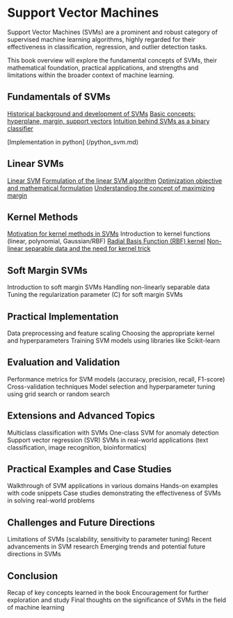 # Support Vector Machines

Support Vector Machines (SVMs) are a prominent and robust category of supervised machine learning algorithms, highly regarded for their effectiveness in classification, regression, and outlier detection tasks.

This book overview will explore the fundamental concepts of SVMs, their mathematical foundation, practical applications, and strengths and limitations within the broader context of machine learning.

## Fundamentals of SVMs
[Historical background and development of SVMs](history.md)
[Basic concepts: hyperplane, margin, support vectors](basic_concept.md)
[Intuition behind SVMs as a binary classifier](intuition.md)

[Implementation in python] (/python_svm.md)

## Linear SVMs
[Linear SVM](/linear_svm.md)
[Formulation of the linear SVM algorithm](formulation_of_linear_svm.md)
[Optimization objective and mathematical formulation](optimization_objective.md)
[Understanding the concept of maximizing margin]()

## Kernel Methods
[Motivation for kernel methods in SVMs](kernal_method.md)
Introduction to kernel functions (linear, polynomial, Gaussian/RBF)
[Radial Basis Function (RBF) kernel](rbf_tutorial.md)
[Non-linear separable data and the need for kernel trick](kernel_trick.md)


## Soft Margin SVMs
Introduction to soft margin SVMs
Handling non-linearly separable data
Tuning the regularization parameter (C) for soft margin SVMs


## Practical Implementation
Data preprocessing and feature scaling
Choosing the appropriate kernel and hyperparameters
Training SVM models using libraries like Scikit-learn

## Evaluation and Validation
Performance metrics for SVM models (accuracy, precision, recall, F1-score)
Cross-validation techniques
Model selection and hyperparameter tuning using grid search or random search

## Extensions and Advanced Topics
Multiclass classification with SVMs
One-class SVM for anomaly detection
Support vector regression (SVR)
SVMs in real-world applications (text classification, image recognition, bioinformatics)

## Practical Examples and Case Studies
Walkthrough of SVM applications in various domains
Hands-on examples with code snippets
Case studies demonstrating the effectiveness of SVMs in solving real-world problems

## Challenges and Future Directions
Limitations of SVMs (scalability, sensitivity to parameter tuning)
Recent advancements in SVM research
Emerging trends and potential future directions in SVMs

## Conclusion
Recap of key concepts learned in the book
Encouragement for further exploration and study
Final thoughts on the significance of SVMs in the field of machine learning